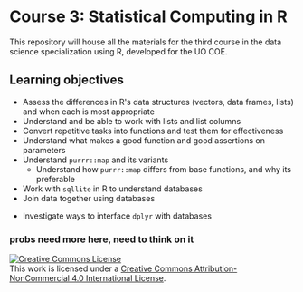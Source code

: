 # Course 3: Statistical Computing in R
This repository will house all the materials for the third course in the data science specialization using R, developed for the UO COE.

## Learning objectives
* Assess the differences in R's data structures (vectors, data frames, lists) and when each is most appropriate
* Understand and be able to work with lists and list columns
* Convert repetitive tasks into functions and test them for effectiveness
* Understand what makes a good function and good assertions on parameters
* Understand `purrr::map` and its variants
	+ Understand how `purrr::map` differs from base functions, and why its preferable
* Work with `sqllite` in R to understand databases
* Join data together using databases
- Investigate ways to interface `dplyr` with databases

<!--	
* Use linear regression as a basic model and evaluate its limitations
* Work with `purrr::nest`ed data frames, specifically within the context of fitting multiple models
* Compare and contrast the `group_by()` + `summarize()` approach with the `unnest()`/`map()` approach
-->

### probs need more here, need to think on it

<a rel="license" href="http://creativecommons.org/licenses/by-nc/4.0/"><img alt="Creative Commons License" style="border-width:0" src="https://i.creativecommons.org/l/by-nc/4.0/88x31.png" /></a><br />This work is licensed under a <a rel="license" href="http://creativecommons.org/licenses/by-nc/4.0/">Creative Commons Attribution-NonCommercial 4.0 International License</a>.
